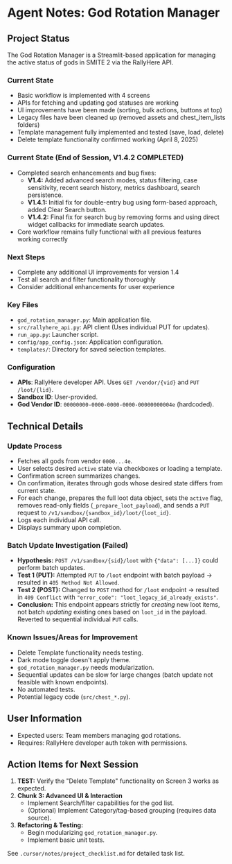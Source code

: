 # Agent Notes: God Rotation Manager

## Project Status

The God Rotation Manager is a Streamlit-based application for managing the active status of gods in SMITE 2 via the RallyHere API.

### Current State
- Basic workflow is implemented with 4 screens
- APIs for fetching and updating god statuses are working
- UI improvements have been made (sorting, bulk actions, buttons at top)
- Legacy files have been cleaned up (removed assets and chest_item_lists folders)
- Template management fully implemented and tested (save, load, delete)
- Delete template functionality confirmed working (April 8, 2025)

### Current State (End of Session, V1.4.2 COMPLETED)
- Completed search enhancements and bug fixes:
  - **V1.4:** Added advanced search modes, status filtering, case sensitivity, recent search history, metrics dashboard, search persistence.
  - **V1.4.1:** Initial fix for double-entry bug using form-based approach, added Clear Search button.
  - **V1.4.2:** Final fix for search bug by removing forms and using direct widget callbacks for immediate search updates.
- Core workflow remains fully functional with all previous features working correctly

### Next Steps
- Complete any additional UI improvements for version 1.4
- Test all search and filter functionality thoroughly
- Consider additional enhancements for user experience

### Key Files
- `god_rotation_manager.py`: Main application file.
- `src/rallyhere_api.py`: API client (Uses individual PUT for updates).
- `run_app.py`: Launcher script.
- `config/app_config.json`: Application configuration.
- `templates/`: Directory for saved selection templates.

### Configuration
- **APIs**: RallyHere developer API. Uses `GET /vendor/{vid}` and `PUT /loot/{lid}`.
- **Sandbox ID**: User-provided.
- **God Vendor ID**: `00000000-0000-0000-0000-00000000004e` (hardcoded).

## Technical Details

### Update Process
- Fetches all gods from vendor `0000...4e`.
- User selects desired `active` state via checkboxes or loading a template.
- Confirmation screen summarizes changes.
- On confirmation, iterates through gods whose desired state differs from current state.
- For each change, prepares the full loot data object, sets the `active` flag, removes read-only fields (`_prepare_loot_payload`), and sends a `PUT` request to `/v1/sandbox/{sandbox_id}/loot/{loot_id}`.
- Logs each individual API call.
- Displays summary upon completion.

### Batch Update Investigation (Failed)
- **Hypothesis:** `POST /v1/sandbox/{sid}/loot` with `{"data": [...]}` could perform batch updates.
- **Test 1 (PUT):** Attempted `PUT` to `/loot` endpoint with batch payload -> resulted in `405 Method Not Allowed`.
- **Test 2 (POST):** Changed to `POST` method for `/loot` endpoint -> resulted in `409 Conflict` with `"error_code": "loot_legacy_id_already_exists"`. 
- **Conclusion:** This endpoint appears strictly for *creating* new loot items, not batch *updating* existing ones based on `loot_id` in the payload. Reverted to sequential individual `PUT` calls.

### Known Issues/Areas for Improvement
- Delete Template functionality needs testing.
- Dark mode toggle doesn't apply theme.
- `god_rotation_manager.py` needs modularization.
- Sequential updates can be slow for large changes (batch update not feasible with known endpoints).
- No automated tests.
- Potential legacy code (`src/chest_*.py`).

## User Information
- Expected users: Team members managing god rotations.
- Requires: RallyHere developer auth token with permissions.

## Action Items for Next Session

1.  **TEST:** Verify the "Delete Template" functionality on Screen 3 works as expected.
2.  **Chunk 3: Advanced UI & Interaction**
    *   Implement Search/filter capabilities for the god list.
    *   (Optional) Implement Category/tag-based grouping (requires data source).
3.  **Refactoring & Testing:**
    *   Begin modularizing `god_rotation_manager.py`.
    *   Implement basic unit tests.

See `.cursor/notes/project_checklist.md` for detailed task list. 